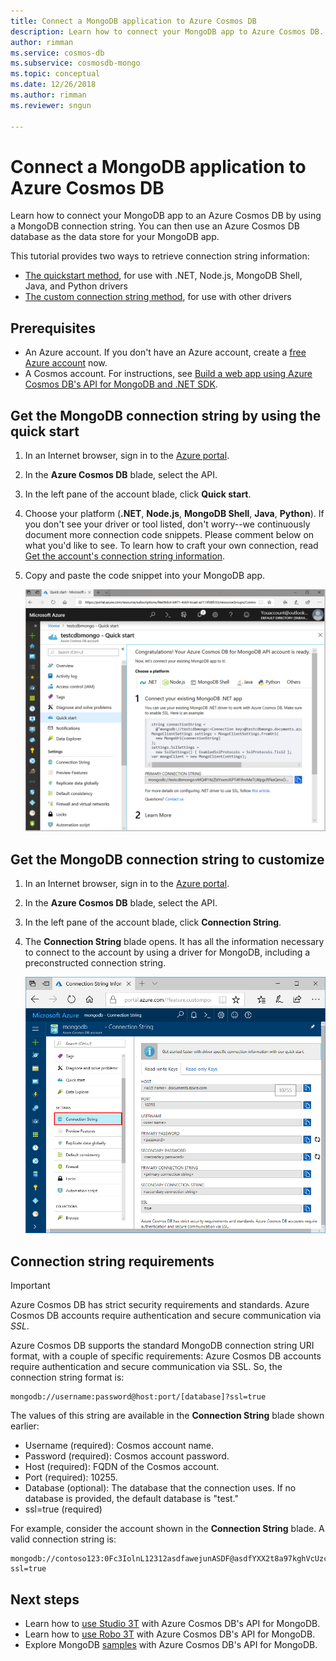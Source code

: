 ```yaml
---
title: Connect a MongoDB application to Azure Cosmos DB
description: Learn how to connect your MongoDB app to Azure Cosmos DB.
author: rimman
ms.service: cosmos-db
ms.subservice: cosmosdb-mongo
ms.topic: conceptual
ms.date: 12/26/2018
ms.author: rimman
ms.reviewer: sngun

---
```


# Connect a MongoDB application to Azure Cosmos DB
Learn how to connect your MongoDB app to an Azure Cosmos DB by using a MongoDB connection string. You can then use an Azure Cosmos DB database as the data store for your MongoDB app. 

This tutorial provides two ways to retrieve connection string information:

- [The quickstart method](#QuickstartConnection), for use with .NET, Node.js, MongoDB Shell, Java, and Python drivers
- [The custom connection string method](#GetCustomConnection), for use with other drivers

## Prerequisites

- An Azure account. If you don't have an Azure account, create a [free Azure account](https://azure.microsoft.com/free/) now. 
- A Cosmos account. For instructions, see [Build a web app using Azure Cosmos DB's API for MongoDB and .NET SDK](create-mongodb-dotnet.md).

## <a id="QuickstartConnection"></a>Get the MongoDB connection string by using the quick start
1. In an Internet browser, sign in to the [Azure portal](https://portal.azure.com).
2. In the **Azure Cosmos DB** blade, select the API. 
3. In the left pane of the account blade, click **Quick start**. 
4. Choose your platform (**.NET**, **Node.js**, **MongoDB Shell**, **Java**, **Python**). If you don't see your driver or tool listed, don't worry--we continuously document more connection code snippets. Please comment below on what you'd like to see. To learn how to craft your own connection, read [Get the account's connection string information](#GetCustomConnection).
5. Copy and paste the code snippet into your MongoDB app.

    ![Quick start blade](./media/connect-mongodb-account/QuickStartBlade.png)

## <a id="GetCustomConnection"></a> Get the MongoDB connection string to customize
1. In an Internet browser, sign in to the [Azure portal](https://portal.azure.com).
2. In the **Azure Cosmos DB** blade, select the API. 
3. In the left pane of the account blade, click **Connection String**. 
4. The **Connection String** blade opens. It has all the information necessary to connect to the account by using a driver for MongoDB, including a preconstructed connection string.

    ![Connection String blade](./media/connect-mongodb-account/ConnectionStringBlade.png)

## Connection string requirements
> [!Important]
> Azure Cosmos DB has strict security requirements and standards. Azure Cosmos DB accounts require authentication and secure communication via *SSL*. 
>
>

Azure Cosmos DB supports the standard MongoDB connection string URI format, with a couple of specific requirements: Azure Cosmos DB accounts require authentication and secure communication via SSL. So, the connection string format is:

    mongodb://username:password@host:port/[database]?ssl=true

The values of this string are available in the **Connection String** blade shown earlier:

* Username (required): Cosmos account name.
* Password (required): Cosmos account password.
* Host (required): FQDN of the Cosmos account.
* Port (required): 10255.
* Database (optional): The database that the connection uses. If no database is provided, the default database is "test."
* ssl=true (required)

For example, consider the account shown in the **Connection String** blade. A valid connection string is:

    mongodb://contoso123:0Fc3IolnL12312asdfawejunASDF@asdfYXX2t8a97kghVcUzcDv98hawelufhawefafnoQRGwNj2nMPL1Y9qsIr9Srdw==@contoso123.documents.azure.com:10255/mydatabase?ssl=true

## Next steps

- Learn how to [use Studio 3T](mongodb-mongochef.md) with Azure Cosmos DB's API for MongoDB.
- Learn how to [use Robo 3T](mongodb-robomongo.md) with Azure Cosmos DB's API for MongoDB.
- Explore MongoDB [samples](mongodb-samples.md) with Azure Cosmos DB's API for MongoDB.

